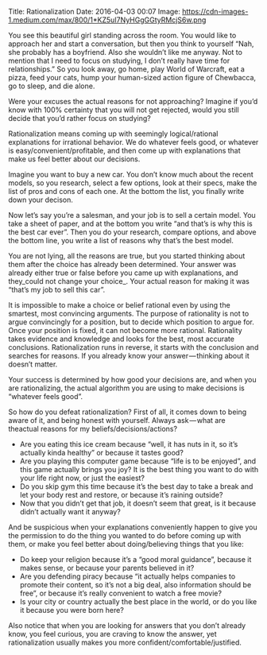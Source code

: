 Title: Rationalization
Date: 2016-04-03 00:07
Image: https://cdn-images-1.medium.com/max/800/1*KZ5uI7NyHGgGGtyRMcjS6w.png

You see this beautiful girl standing across the room. You would like to approach her and start a conversation, but then you think to yourself “Nah, she probably has a boyfriend. Also she wouldn’t like me anyway. Not to mention that I need to focus on studying, I don’t really have time for relationships.” So you look away, go home, play World of Warcraft, eat a pizza, feed your cats, hump your human-sized action figure of Chewbacca, go to sleep, and die alone.

Were your excuses the actual reasons for not approaching? Imagine if you’d know with 100% certainty that you will not get rejected, would you still decide that you’d rather focus on studying?

Rationalization means coming up with seemingly logical/rational explanations for irrational behavior. We do whatever feels good, or whatever is easy/convenient/profitable, and then come up with explanations that make us feel better about our decisions.

Imagine you want to buy a new car. You don’t know much about the recent models, so you research, select a few options, look at their specs, make the list of pros and cons of each one. At the bottom the list, you finally write down your decison.

Now let’s say you’re a salesman, and your job is to sell a certain model. You take a sheet of paper, and at the bottom you write “and that’s is why this is the best car ever”. Then you do your research, compare options, and above the bottom line, you write a list of reasons why that’s the best model.

You are not lying, all the reasons are true, but you started thinking about them after the choice has already been determined. Your answer was already either true or false before you came up with explanations, and they_could not change your choice_. Your actual reason for making it was “that’s my job to sell this car”.

It is impossible to make a choice or belief rational even by using the smartest, most convincing arguments. The purpose of rationality is not to argue convincingly for a position, but to decide which position to argue for. Once your position is fixed, it can not become more rational. Rationality takes evidence and knowledge and looks for the best, most accurate conclusions. Rationalization runs in reverse, it starts with the conclusion and searches for reasons. If you already know your answer — thinking about it doesn’t matter.

Your success is determined by how good your decisions are, and when you are rationalizing, the actual algorithm you are using to make decisions is “whatever feels good”.

So how do you defeat rationalization? First of all, it comes down to being aware of it, and being honest with yourself. Always ask — what are theactual reasons for my beliefs/decisions/actions?

- Are you eating this ice cream because “well, it has nuts in it, so it’s actually kinda healthy” or because it tastes good?
- Are you playing this computer game because “life is to be enjoyed”, and this game actually brings you joy? It is the best thing you want to do with your life right now, or just the easiest?
- Do you skip gym this time because it’s the best day to take a break and let your body rest and restore, or because it’s raining outside?
- Now that you didn’t get that job, it doesn’t seem that great, is it because didn’t actually want it anyway?

And be suspicious when your explanations conveniently happen to give you the permission to do the thing you wanted to do before coming up with them, or make you feel better about doing/believing things that you like:

- Do keep your religion because it’s a “good moral guidance”, because it makes sense, or because your parents believed in it?
- Are you defending piracy because “it actually helps companies to promote their content, so it’s not a big deal, also information should be free”, or because it’s really convenient to watch a free movie?
- Is your city or country actually the best place in the world, or do you like it because you were born here?

Also notice that when you are looking for answers that you don’t already know, you feel curious, you are craving to know the answer, yet rationalization usually makes you more confident/comfortable/justified.
